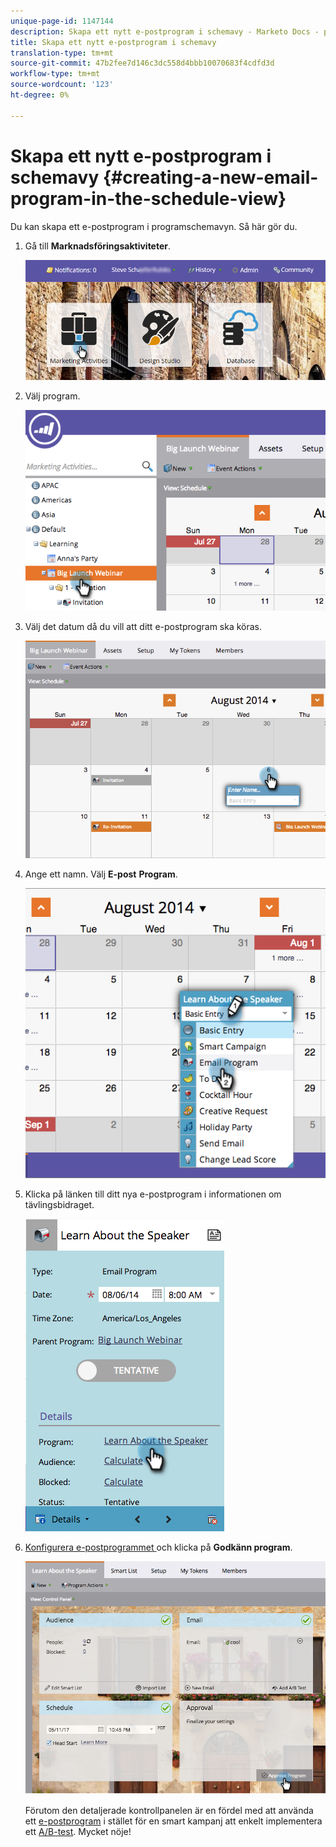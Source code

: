 ```yaml
---
unique-page-id: 1147144
description: Skapa ett nytt e-postprogram i schemavy - Marketo Docs - produktdokumentation
title: Skapa ett nytt e-postprogram i schemavy
translation-type: tm+mt
source-git-commit: 47b2fee7d146c3dc558d4bbb10070683f4cdfd3d
workflow-type: tm+mt
source-wordcount: '123'
ht-degree: 0%

---
```



# Skapa ett nytt e-postprogram i schemavy {#creating-a-new-email-program-in-the-schedule-view}

Du kan skapa ett e-postprogram i programschemavyn. Så här gör du.

1. Gå till **Marknadsföringsaktiviteter**.

   ![](assets/login-marketing-activities-2.png)

1. Välj program.

   ![](assets/image2014-9-23-15-3a34-3a11.png)

1. Välj det datum då du vill att ditt e-postprogram ska köras.

   ![](assets/image2014-9-23-15-3a35-3a16.png)

1. Ange ett namn. Välj **E-post** **Program**.

   ![](assets/image2014-9-23-15-3a35-3a32.png)

1. Klicka på länken till ditt nya e-postprogram i informationen om tävlingsbidraget.

   ![](assets/image2014-9-23-15-3a35-3a42.png)

1. [Konfigurera e-postprogrammet ](../../../../product-docs/email-marketing/email-programs/creating-an-email-program/create-an-email-program.md) och klicka på  **Godkänn program**.

   ![](assets/learnaboutthespeaker.png)

   Förutom den detaljerade kontrollpanelen är en fördel med att använda ett [e-postprogram](http://docs.marketo.com/display/docs/email+programs) i stället för en smart kampanj att enkelt implementera ett [A/B-test](../../../../product-docs/email-marketing/email-programs/email-program-actions/email-test-a-b-test/add-an-a-b-test.md). Mycket nöje!


